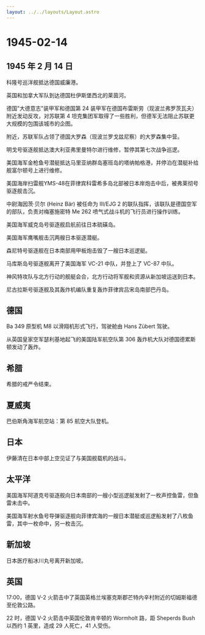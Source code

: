 ```yaml
---
layout: ../../layouts/Layout.astro
---
```


# 1945-02-14

## 1945 年 2 月 14 日

科隆号巡洋舰抵达德国威廉港。

英国和加拿大军队到达德国杜伊斯堡西北的莱茵河。

德国"大德意志"装甲军和德国第 24
装甲军在德国布雷斯劳（现波兰弗罗茨瓦夫）附近发动反攻，对苏联第 4
坦克集团军取得了一些胜利，但德军无法阻止苏联更大规模的包围该城市的企图。

附近，苏联军队占领了德国大罗森（现波兰罗戈兹尼察）的大罗森集中营。

明戈号驱逐舰抵达澳大利亚弗里曼特尔进行维修，暂停其第七次战争巡逻。

美国海军金枪鱼号潜艇抵达马里亚纳群岛塞班岛的塔纳帕格港，并停泊在潜艇补给舰富尔顿号上进行维修。

美国海岸扫雷舰YMS-48在菲律宾科雷希多岛北部被日本岸炮击中后，被弗莱彻号驱逐舰击沉。

中尉海因茨·贝尔 (Heinz Bär) 被任命为 III/EJG 2
的联队指挥，该联队是德国空军的部队，负责对梅塞施密特 Me 262
喷气式战斗机的飞行员进行操作训练。

美国海军威克岛号驱逐舰启航前往日本硫磺岛。

美国海军鹰嘴舰击沉两艘日本驱逐潜艇。

森尼特号驱逐舰在日本南部用甲板炮击毁了一艘日本巡逻艇。

马库斯岛号驱逐舰离开了美国海军 VC-21 中队，并登上了 VC-87 中队。

神风特攻队与北方行动的舰艇会合，北方行动将军舰和资源从新加坡运送到日本。

尼古拉斯号驱逐舰及其轰炸机编队重复轰炸菲律宾吕宋岛南部巴丹岛。

## 德国

Ba 349 原型机 M8 以滑翔机形式飞行，驾驶舱由 Hans Zübert 驾驶。

从英国皇家空军瑟利基地起飞的美国陆军航空队第 306
轰炸机大队对德国德累斯顿发动了轰炸。

## 希腊

希腊的戒严令结束。

## 夏威夷

巴伯斯角海军航空站：第 85 航空大队登机。

## 日本

伊藤清在日本中部上空见证了与美国舰载机的战斗。

## 太平洋

美国海军阿道克号驱逐舰向日本南部的一艘小型巡逻艇发射了一枚声控鱼雷，但鱼雷未击中。

美国海军射水鱼号导弹驱逐舰向菲律宾海的一艘日本潜艇或巡逻船发射了八枚鱼雷，其中一枚命中，另一枚击沉。

## 新加坡

日本医疗船冰川丸号离开新加坡。

## 英国

17:00，德国 V-2
火箭击中了英国英格兰埃塞克斯郡芒特内辛村附近的切姆斯福德至伦敦公路。

22 时，德国 V-2 火箭击中英国伦敦肯辛顿的 Wormholt 路，距 Sheperds Bush
以西约 1 英里，造成 29 人死亡，41 人受伤。